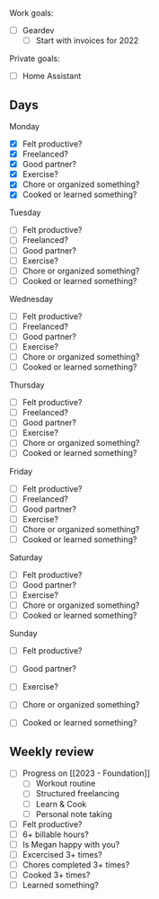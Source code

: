 Work goals:
- [ ] Geardev
	- [ ] Start with invoices for 2022

Private goals:
- [ ] Home Assistant

## Days
Monday
- [x] Felt productive?
- [x] Freelanced?
- [x] Good partner?
- [x] Exercise?
- [x] Chore or organized something?
- [x] Cooked or learned something?

Tuesday
- [ ] Felt productive?
- [ ] Freelanced?
- [ ] Good partner?
- [ ] Exercise?
- [ ] Chore or organized something?
- [ ] Cooked or learned something?

Wednesday
- [ ] Felt productive?
- [ ] Freelanced?
- [ ] Good partner?
- [ ] Exercise?
- [ ] Chore or organized something?
- [ ] Cooked or learned something?

Thursday
- [ ] Felt productive?
- [ ] Freelanced?
- [ ] Good partner?
- [ ] Exercise?
- [ ] Chore or organized something?
- [ ] Cooked or learned something?

Friday
- [ ] Felt productive?
- [ ] Freelanced?
- [ ] Good partner?
- [ ] Exercise?
- [ ] Chore or organized something?
- [ ] Cooked or learned something?

Saturday
- [ ] Felt productive?
- [ ] Good partner?
- [ ] Exercise?
- [ ] Chore or organized something?
- [ ] Cooked or learned something?

Sunday
- [ ] Felt productive?
- [ ] Good partner?
- [ ] Exercise?
- [ ] Chore or organized something?
- [ ] Cooked or learned something?


## Weekly review
- [ ] Progress on [[2023 - Foundation]]
	- [ ] Workout routine
	- [ ] Structured freelancing
	- [ ] Learn & Cook
	- [ ] Personal note taking
- [ ] Felt productive?
- [ ] 6+ billable hours?
- [ ] Is Megan happy with you?
- [ ] Excercised  3+ times?
- [ ] Chores completed 3+ times?
- [ ] Cooked 3+ times?
- [ ] Learned something?